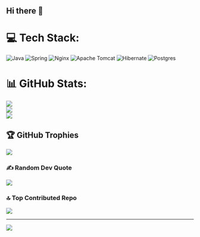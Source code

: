 ## Hi there 👋

# 💻 Tech Stack:
![Java](https://img.shields.io/badge/java-%23ED8B00.svg?style=for-the-badge&logo=openjdk&logoColor=white) ![Spring](https://img.shields.io/badge/spring-%236DB33F.svg?style=for-the-badge&logo=spring&logoColor=white) ![Nginx](https://img.shields.io/badge/nginx-%23009639.svg?style=for-the-badge&logo=nginx&logoColor=white) ![Apache Tomcat](https://img.shields.io/badge/apache%20tomcat-%23F8DC75.svg?style=for-the-badge&logo=apache-tomcat&logoColor=black) ![Hibernate](https://img.shields.io/badge/Hibernate-59666C?style=for-the-badge&logo=Hibernate&logoColor=white) ![Postgres](https://img.shields.io/badge/postgres-%23316192.svg?style=for-the-badge&logo=postgresql&logoColor=white)
# 📊 GitHub Stats:
![](https://github-readme-stats.vercel.app/api?username=zircky&theme=dark&hide_border=false&include_all_commits=false&count_private=true)<br/>
![](https://github-readme-streak-stats.herokuapp.com/?user=zircky&theme=dark&hide_border=false)<br/>
![](https://github-readme-stats.vercel.app/api/top-langs/?username=zircky&theme=dark&hide_border=false&include_all_commits=false&count_private=true&layout=compact)

## 🏆 GitHub Trophies
![](https://github-profile-trophy.vercel.app/?username=zircky&theme=radical&no-frame=false&no-bg=true&margin-w=4)

### ✍️ Random Dev Quote
![](https://quotes-github-readme.vercel.app/api?type=horizontal&theme=dark)

### 🔝 Top Contributed Repo
![](https://github-contributor-stats.vercel.app/api?username=zircky&limit=5&theme=dark&combine_all_yearly_contributions=true)

---
[![](https://visitcount.itsvg.in/api?id=zircky&icon=0&color=0)](https://visitcount.itsvg.in)

<!-- Proudly created with GPRM ( https://gprm.itsvg.in ) -->
